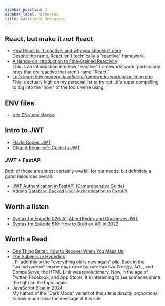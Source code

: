 ```yaml
---
sidebar_position: 3
sidebar_label: Resources
title: Additional Resources
---
```


<!-- markdownlint-disable no-inline-html no-trailing-punctuation -->

## React, but make it _not_ React

- [How React isn't reactive, and why you shouldn't care](https://dev.to/this-is-learning/how-react-isn-t-reactive-and-why-you-shouldn-t-care-152m)
    <br/>Despite the name, React isn't technically a "reactive" framework.
- [A Hands-on Introduction to Fine-Grained Reactivity](https://dev.to/ryansolid/a-hands-on-introduction-to-fine-grained-reactivity-3ndf)
    <br/>This is an introduction into how "reactive" frameworks work, particularly ones that _are_ reactive that aren't name "React."
- [Let’s learn how modern JavaScript frameworks work by building one](https://nolanlawson.com/2023/12/02/lets-learn-how-modern-javascript-frameworks-work-by-building-one/)
    <br/>This is actually high on my personal list to try out...it's super compelling to dig into the "how" of the tools we're using.

## ENV files

- [Vite ENV and Modes](https://vitejs.dev/guide/env-and-mode.html)

## Intro to JWT

- [Flavio Copes: JWT](https://flaviocopes.com/jwt/)
- [Okta: A Beginner's Guide to JWT](https://developer.okta.com/blog/2020/12/21/beginners-guide-to-jwt)

### JWT + FastAPI

Both of these are almost certainly overkill for our needs, but definitely a good resources overall.

- [JWT Authentication in FastAPI (Comprehensive Guide)](https://dev.to/spaceofmiah/jwt-authentication-in-fastapi-comprehensive-guide--c0p)
- [Adding Database Backed User Authentication to FastAPI](https://www.pedaldrivenprogramming.com/2020/12/adding-real-user-authentication-to-fastapi/)

## Worth a listen

- [Syntax.fm Episode 026: All About Redux and Cookies vs JWT](https://syntax.fm/show/026/all-about-redux-and-and-cookies-vs-jwt)
- [Syntax.fm Episode 510: How to Build an API in 2022](https://syntax.fm/show/510/how-to-build-an-api-in-2022)

## Worth a Read

- [One Thing Better: How to Recover When You Mess Up](https://jasonfeifer.beehiiv.com/p/you-messed-up-now-here-s-how-to-regain-your-confidence)
- [The Subversive Hyperlink](https://blog.jim-nielsen.com/2024/the-subversive-hyperlink/)
  <br/>, I'll add this to the "everything old is new again" pile. Back in the "walled garden" internt days ruled by services like Prodigy, AOL, and CompuServe, the HTML Link was revolutionary. Now, in the age of Twitter, Facebook, and App Stores, it's interesting to see someone shine the light on the topic again.
- [JavaScript Bloat in 2024](https://tonsky.me/blog/js-bloat/)
  <br/>My hatred of the "Dark Mode" variant of this site is directly proportional to how much I _love_ the message of this site.
